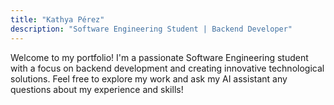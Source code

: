 ```yaml
---
title: "Kathya Pérez"
description: "Software Engineering Student | Backend Developer"
---
```


Welcome to my portfolio! I'm a passionate Software Engineering student with a focus on backend development and creating innovative technological solutions. Feel free to explore my work and ask my AI assistant any questions about my experience and skills!